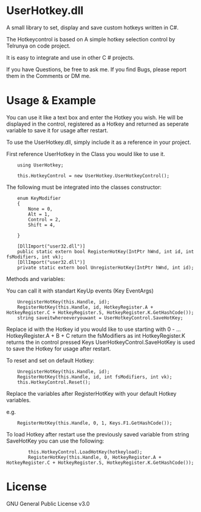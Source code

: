 # UserHotkey.dll

A small library to set, display and save custom hotkeys written in C#.

The Hotkeycontrol is based on A simple hotkey selection control by Telrunya on code project.

It is easy to integrate and use in other C # projects.


If you have Questions, be free to ask me.
If you find Bugs, please report them in the Comments or DM me.


# Usage & Example

You can use it like a text box and enter the Hotkey you wish. He will be displayed in the control, registered as a Hotkey and returned as seperate variable to save it for usage after restart. 

To use the UserHotkey.dll, simply include it as a reference in your project.

First reference UserHotkey in the Class you would like to use it. 

        using UserHotkey;

        this.HotkeyControl = new UserHotkey.UserHotkeyControl();

The following must be integrated into the classes constructor:

        enum KeyModifier
        {
            None = 0,
            Alt = 1,
            Control = 2,
            Shift = 4,

        }

        [DllImport("user32.dll")]
        public static extern bool RegisterHotKey(IntPtr hWnd, int id, int fsModifiers, int vk);
        [DllImport("user32.dll")]
        private static extern bool UnregisterHotKey(IntPtr hWnd, int id);

Methods and variables:

You can call it with standart KeyUp events (Key EventArgs)

        UnregisterHotKey(this.Handle, id);
        RegisterHotKey(this.Handle, id, HotkeyRegister.A + HotkeyRegister.C + HotkeyRegister.S, HotkeyRegister.K.GetHashCode());
        string saveitwhereeveryouwant = UserHotkeyControl.SaveHotKey;
        
   Replace id with the Hotkey id you would like to use starting with 0 - ...
   HotkeyRegister.A + B + C     return the fsModifiers as int
   HotkeyRegister.K             returns the in control pressed Keys
   UserHotkeyControl.SaveHotKey is used to save the Hotkey for usage after restart.
   
To reset and set on default Hotkey:

        UnregisterHotKey(this.Handle, id);
        RegisterHotKey(this.Handle, id, int fsModifiers, int vk);
        this.HotkeyControl.Reset();

  Replace the variables after RegisterHotKey with your default Hotkey variables.
  
   e.g.
  
        RegisterHotKey(this.Handle, 0, 1, Keys.F1.GetHashCode());

To load Hotkey after restart use the previously saved variable from string SaveHotKey you can use the following:

            this.HotkeyControl.LoadHotKey(hotkeyload);
            RegisterHotKey(this.Handle, 0, HotkeyRegister.A + HotkeyRegister.C + HotkeyRegister.S, HotkeyRegister.K.GetHashCode());
            
# License

GNU General Public License v3.0


